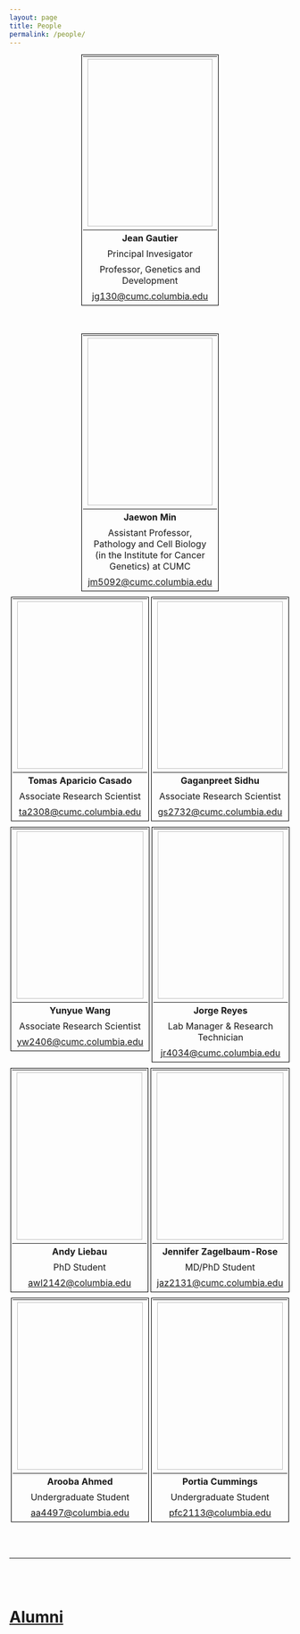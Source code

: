 ```yaml
---
layout: page
title: People
permalink: /people/
---
```


<style>
table {
  width:100%;
  margin:auto;
  display:inline-table;
  border-collapse:unset;
  border: 1px solid #000000;
}
table td {
  text-align:center;
  background-color:##1d4f91;
  border:1px solid ##1d4f91;
}
table tr {
  text-align:center;
  background-color:##1d4f91;
  border:1px solid ##1d4f91;
}
.table-container {
  text-align:center;
}
.spacer {
  height:0px;
}
@media (min-width:500px) {
  table {
    width:49%;
  }
  .spacer {
    height:10px; 
  }
}
</style>

<div class="table-container">
<table>
<tr><th><img style="display:inline-block;height:300px;width:300px;background:url('/assets/img/people/jg130.jpg');background-size:cover;background-position:center top"></th></tr>
<tr><th>Jean Gautier</th></tr>
<tr><td>Principal Invesigator</td></tr>
<tr><td>Professor, Genetics and Development</td></tr> 
<tr><td><a class="u-email" href="mailto:jg130@cumc.columbia.edu">jg130@cumc.columbia.edu</a></td></tr>
</table>
</div>

<div style="height:50px;"></div>

<div class="table-container">
<table>
<tr><th><img style="display:inline-block;height:300px;width:300px;background:url('/assets/img/people/jm5092.jpg');background-size:cover;background-position:center top"></th></tr>
<tr><th>Jaewon Min</th></tr>
<tr><td>Assistant Professor, Pathology and Cell Biology (in the Institute for Cancer Genetics) at CUMC</td></tr> 
<tr><td><a class="u-email" href="mailto:jm5092@cumc.columbia.edu">jm5092@cumc.columbia.edu</a></td></tr> 
</table>
</div>

<div class="spacer"></div>

<div class="table-container">
<table>
<tr><th><img style="display:inline-block;height:300px;width:300px;background:url('/assets/img/people/ta2308.jpg');background-size:cover;background-position:center top"></th></tr>
<tr><th>Tomas Aparicio Casado</th></tr>
<tr><td>Associate Research Scientist</td></tr> 
<tr><td><a class="u-email" href="mailto:ta2308@cumc.columbia.edu">ta2308@cumc.columbia.edu</a></td></tr> 
</table>
<table>
<tr><th><img style="display:inline-block;height:300px;width:300px;background:url('/assets/img/people/gs2732.jpg');background-size:cover;background-position:center top"></th></tr>
<tr><th>Gaganpreet Sidhu</th></tr>
<tr><td>Associate Research Scientist</td></tr> 
<tr><td><a class="u-email" href="mailto:gs2732@cumc.columbia.edu">gs2732@cumc.columbia.edu</a></td></tr> 
</table>
</div>

<div class="spacer"></div>

<div class="table-container">
<table>
<tr><th><img style="display:inline-block;height:300px;width:300px;background:url('/assets/img/people/yw2406.jpg');background-size:cover;background-position:center top"></th></tr>
<tr><th>Yunyue Wang</th></tr>
<tr><td>Associate Research Scientist</td></tr> 
<tr><td><a class="u-email" href="mailto:yw2406@cumc.columbia.edu">yw2406@cumc.columbia.edu</a></td></tr> 
</table>
<table>
<tr><th><img style="display:inline-block;height:300px;width:300px;background:url('/assets/img/people/jr4034.jpg');background-size:cover;background-position:center top"></th></tr>
<tr><th>Jorge Reyes</th></tr>
<tr><td>Lab Manager & Research Technician</td></tr> 
<tr><td><a class="u-email" href="mailto:jr4034@cumc.columbia.edu">jr4034@cumc.columbia.edu</a></td></tr> 
</table>
</div>

<div class="spacer"></div>

<div class="table-container">
<table>
<tr><th><img style="display:inline-block;height:300px;width:300px;background:url('/assets/img/people/awl2142.jpg');background-size:cover;background-position:center top"></th></tr>
<tr><th>Andy Liebau</th></tr>
<tr><td>PhD Student</td></tr> 
<tr><td><a class="u-email" href="mailto:awl2142@columbia.edu">awl2142@columbia.edu</a></td></tr> 
</table>
<table>
<tr><th><img style="display:inline-block;height:300px;width:300px;background:url('/assets/img/people/jaz2131.jpg');background-size:cover;background-position:center top"></th></tr>
<tr><th>Jennifer Zagelbaum-Rose</th></tr>
<tr><td>MD/PhD Student</td></tr> 
<tr><td><a class="u-email" href="mailto:jaz2131@cumc.columbia.edu">jaz2131@cumc.columbia.edu</a></td></tr> 
</table>
</div>

<div class="spacer"></div>

<div class="table-container">
<table>
<tr><th><img style="display:inline-block;height:300px;width:300px;background:url('/assets/img/people/aa4497.jpg');background-size:cover;background-position:center top"></th></tr>
<tr><th>Arooba Ahmed</th></tr>
<tr><td>Undergraduate Student</td></tr> 
<tr><td><a class="u-email" href="mailto:aa4497@columbia.edu">aa4497@columbia.edu</a></td></tr> 
</table>
<table>
<tr><th><img style="display:inline-block;height:300px;width:300px;background:url('/assets/img/people/pfc2113.jpg');background-size:cover;background-position:center top"></th></tr>
<tr><th>Portia Cummings</th></tr>
<tr><td>Undergraduate Student</td></tr> 
<tr><td><a class="u-email" href="mailto:pfc2113@columbia.edu">pfc2113@columbia.edu</a></td></tr> 
</table>
</div>

<div style="height:50px;"></div>

----------------

<br/><br/>

# [Alumni](/alumni)
